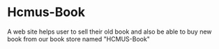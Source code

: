 # Hcmus-Book
A web site helps user to sell their old book and also be able to buy new book from our book store named "HCMUS-Book"
